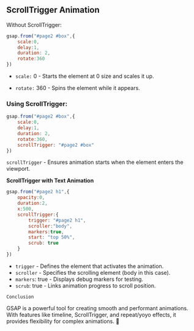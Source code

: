 ## ScrollTrigger Animation

Without ScrollTrigger:
```js
gsap.from("#page2 #box",{
    scale:0,
    delay:1,
    duration: 2,
    rotate:360
})
```

- `scale:` 0 - Starts the element at 0 size and scales it up.

- `rotate:` 360 - Spins the element while it appears.

### Using ScrollTrigger:
```js
gsap.from("#page2 #box",{
    scale:0,
    delay:1,
    duration: 2,
    rotate:360,
    scrollTrigger: "#page2 #box"
})
```

`scrollTrigger` - Ensures animation starts when the element enters the viewport.

**ScrollTrigger with Text Animation**
```js
gsap.from("#page2 h1",{
    opacity:0,
    duration:2,
    x:500,
    scrollTrigger:{
        trigger: "#page2 h1",
        scroller:"body",
        markers:true,
        start: "top 50%",
        scrub: true
    }
})
```

- `trigger` - Defines the element that activates the animation.
- `scroller` - Specifies the scrolling element (body in this case).
- `markers`: true - Displays debug markers for testing.
- `scrub`: true - Links animation progress to scroll position.

`Conclusion`

GSAP is a powerful tool for creating smooth and performant animations. With features like timeline, ScrollTrigger, and repeat/yoyo effects, it provides flexibility for complex animations. 🚀